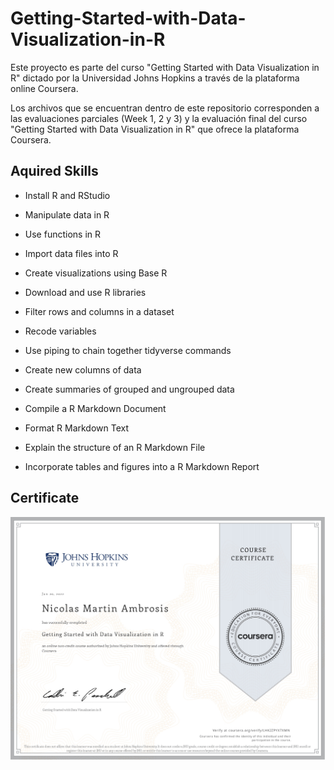 # Getting-Started-with-Data-Visualization-in-R
Este proyecto es parte del curso "Getting Started with Data Visualization in R" dictado por la Universidad Johns Hopkins a través de la plataforma online Coursera.


Los archivos que se encuentran dentro de este repositorio corresponden a las evaluaciones parciales (Week 1, 2 y 3) y la evaluación final del curso "Getting Started with Data Visualization in R" que ofrece la plataforma Coursera.


## Aquired Skills
* Install R and RStudio
* Manipulate data in R
* Use functions in R
* Import data files into R
* Create visualizations using Base R

* Download and use R libraries
* Filter rows and columns in a dataset
* Recode variables
* Use piping to chain together tidyverse commands
* Create new columns of data
* Create summaries of grouped and ungrouped data

* Compile a R Markdown Document
* Format R Markdown Text
* Explain the structure of an R Markdown File
* Incorporate tables and figures into a R Markdown Report

## Certificate

![Image text](https://github.com/nicoambrosis/Getting-Started-with-Data-Visualization-in-R/blob/main/Certificado-Getting%20Started%20with%20Data%20Visualization%20in%20R%20que%20ofrece%20la%20plataforma%20Coursera_page-0001.jpg)

